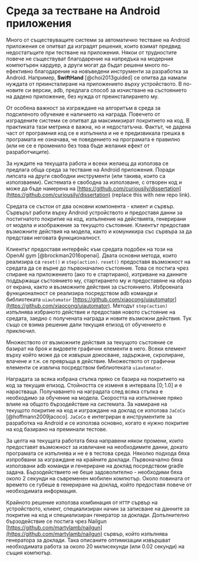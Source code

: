 # Среда за тестване на Android приложения

Много от съществуващите системи за автоматично тестване на Android приложения се опитват да изградят решения, които взимат предвид недостатъците при тестване на приложения. Някои от трудностите повече не съществуват благодарение на напредъка на модерния компютърен хардуер, а други могат да бъдат решени много по-ефективно благодарение на новъведени инструменти за разработка за Android. Например, **SwiftHand** [@choi2013guided] се опитва да намали нуждата от преинсталиране на приложението върху устройството. В по-новите си версии, adb, предлага способ за изчистване на състоянието на дадено приложение, без нужда от преинсталирането му.

От особена важност за изграждане на алгоритъм в среда за подсиленото обучение е наличието на награда. Повечето от изградените системи се опитват да максимизират покритието на код. В практиката тази метрика е важна, но и недостатъчна. Фактът, че дадена част от програмния код се е изпълнила и не е предизвикала грешка в програмата не означава, че поведението на програмата е правилно (или не се е променило без това бъде желания ефект от разработчиците).

За нуждите на текущата работа и всеки желаещ да използва се предлага обща среда за тестване на Android приложения. Поради липсата на други свободни инструменти (или такива, които са използваеми). Системата е свободна за използване, с отворен код и може да бъде намерена на [https://github.com/curiousily/dissertation](https://github.com/curiousily/dissertation) (replace this with new repo link).

Средата се състои от два основни компонента - клиент и сървър. Сървърът работи върху Android устройството и предоставя данни за постигнатото покритие на код, изпълнение на действията, генерирани от модела и изображение за текущото състояние. Клиентът предоставя възможните действия на модела, както и комуникира със сървъра за да представи неговата функционалност. 

Клиентът предоставя интерфейс към средата подобен на този на OpenAI gym [@brockman2016openai]. Двата основни метода, които реализира са `reset()` и `step(action)`. `reset()` предоставя възможност на средата да се върне до първоначално състояние. Това се постига чрез спиране на приложението (ако то е стартирано), изтриване на данните поддържащи състоянието му, стартирането му и предоставяне на образ от екрана, както и възможните действия за състоянието. Изброената функционалност се реализира посредством adb команди и библиотеката `uiautomator` [https://github.com/xiaocong/uiautomator](https://github.com/xiaocong/uiautomator). Методът `step(action)` изпълнява избраното действие и предоставя новото състояние на средата, заедно с получената награда и новите възможни действия. Тук също се взима решение дали текущия епизод от обучението е приключил.

Множеството от възможните действия за текущото състояние се базират на броя и видовете графични елементи в него. Всеки елемент върху който може да се извърши докосване, задържане, скролиране, влачене и т.н. се превръща в действие. Множеството от графични елементи се извлича посредством библиотеката `uiautomator`.

Наградата за всяка избрана стъпка пряко се базира на покритието на код за текущия епизод. Стойността се изменя в интервала $[0;1.0]$ и е нарастваща. Получаването на наградата след всяка стъпка е необходимо за обучение на модела. Скоростта на изпълнение пряко влияе на общото бързодействие на системата. За намиране на текущото покритие на код и изграждане на доклад се използва `JaCoCo` [@hoffmann2009jacoco]. `JaCoCo` е интегриран в инструментите за разработка на Android и се използва основно, когато е нужно покритие на код базирано на преминали тестове. 

За целта на текущата работата бяха направени някои промени, които предоставят възможност за извличане на необходимите данни, докато програмата се изпълнява и не е в тестова среда. Няколко подхода бяха изпробвани за изграждане на крайните доклади. Първоначално бяха използвани adb команди и генериране на доклад посредством gradle задача. Бързодействието не беше задоволително - необходими бяха около 2 секунди на съвременен мобилен компютър. Около повината от времето се губеше в генериране на доклад, който предоставя повече от необходимата информация.

Крайното решение използва комбинация от `HTTP` сървър на устройството, клиент, специализиран начин за записване на данните за покритие на код и специализиран генератор за доклади. Допълнително бързодействие се постига чрез Nailgun [https://github.com/martylamb/nailgun](https://github.com/martylamb/nailgun) сървър, който изпълнява генератора за доклади. Така описаните оптимизации извършват необходимата работа за около 20 милисекунди (или 0.02 секунди) на същия компютър.
